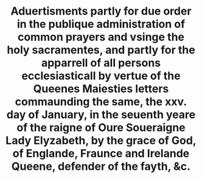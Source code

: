---
layout: page
title: Aduertisments partly for due order in the publique administration of common prayers and vsinge the holy sacramentes, and partly for the apparrell of all persons ecclesiasticall by vertue of the Queenes Maiesties letters commaunding the same, the xxv. day of January, in the seuenth yeare of the raigne of Oure Soueraigne Lady Elyzabeth, by the grace of God, of Englande, Fraunce and Irelande Queene, defender of the fayth, &amp;c.
filename: A00033
---